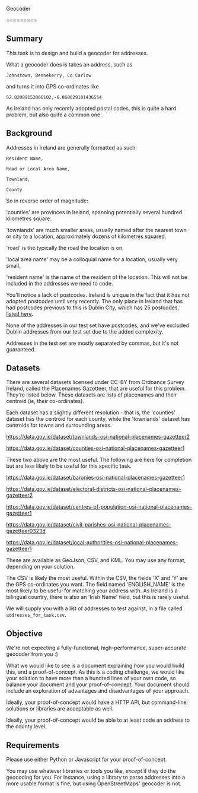 Geocoder

=========



## Summary



This task is to design and build a geocoder for addresses.



What a geocoder does is takes an address, such as



    Johnstown, Bennekerry, Co Carlow

    

and turns it into GPS co-ordinates like



    52.82089152866102,-6.868629101436554



As Ireland has only recently adopted postal codes, this is quite a hard problem, but also quite a common one.



## Background



Addresses in Ireland are generally formatted as such:



    Resident Name,

    Road or Local Area Name,

    Townland,

    County



So in reverse order of magnitude:



'counties' are provinces in Ireland, spanning potentially several hundred kilometres square.



'townlands' are much smaller areas, usually named after the nearest town or city to a location, approximately dozens of kilometres squared.



'road' is the typically the road the location is on.



'local area name' may be a colloquial name for a location, usually very small.



'resident name' is the name of the resident of the location. This will not be included in the addresses we need to code.



You'll notice a lack of postcodes. Ireland is unique in the fact that it has not adopted postcodes until very recently. The only place in Ireland that has had postcodes previous to this is Dublin City, which has 25 postcodes, [listed here](https://en.wikipedia.org/wiki/List_of_Dublin_postal_districts).



None of the addresses in our test set have postcodes, and we've excluded Dublin addresses from our test set due to the added complexity.



Addresses in the test set are mostly separated by commas, but it's not guaranteed.



## Datasets



There are several datasets licensed under CC-BY from Ordnance Survey Ireland, called the Placenames Gazetteer, that are useful for this problem. They're listed below. These datasets are lists of placenames and their centroid (ie, their co-ordinates).



Each dataset has a slightly different resolution - that is, the 'counties' dataset has the centroid for each county, while the 'townlands' dataset has centroids for towns and surrounding areas.


https://data.gov.ie/dataset/townlands-osi-national-placenames-gazetteer2

https://data.gov.ie/dataset/counties-osi-national-placenames-gazetteer1



These two above are the most useful. The following are here for completion but are less likely to be useful for this specific task.


https://data.gov.ie/dataset/baronies-osi-national-placenames-gazetteer1

https://data.gov.ie/dataset/electoral-districts-osi-national-placenames-gazetteer2

https://data.gov.ie/dataset/centres-of-population-osi-national-placenames-gazetteer1

https://data.gov.ie/dataset/civil-parishes-osi-national-placenames-gazetteer0323d

https://data.gov.ie/dataset/local-authorities-osi-national-placenames-gazetteer1 



These are available as GeoJson, CSV, and KML. You may use any format, depending on your solution.



The CSV is likely the most useful. Within the CSV, the fields 'X' and 'Y' are the GPS co-ordinates you want. The field named 'ENGLISH_NAME' is the most likely to be useful for matching your address with. As Ireland is a bilingual country, there is also an 'Irish Name' field, but this is rarely useful.



We will supply you with a list of addresses to test against, in a file called `addresses_for_task.csv`.



## Objective



We're not expecting a fully-functional, high-performance, super-accurate geocoder from you :)



What we would like to see is a document explaining _how_ you would build this, and a proof-of-concept. As this is a coding challenge, we would like your solution to have more than a hundred lines of your own code, so balance your document and your proof-of-concept. Your document should include an exploration of advantages and disadvantages of your approach.



Ideally, your proof-of-concept would have a HTTP API, but command-line solutions or libraries are acceptable as well.



Ideally, your proof-of-concept would be able to at least code an address to the county level.



## Requirements



Please use either Python or Javascript for your proof-of-concept.



You may use whatever libraries or tools you like, _except_ if they do the geocoding for you. For instance, using a library to parse addresses into a more usable format is fine, but using OpenStreetMaps' geocoder is not.

